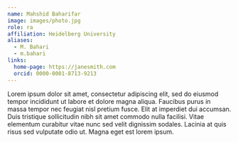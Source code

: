 ```yaml
---
name: Mahshid Baharifar
image: images/photo.jpg
role: ra
affiliation: Heidelberg University
aliases:
  - M. Bahari
  - m.bahari
links:
  home-page: https://janesmith.com
  orcid: 0000-0001-8713-9213
---
```


Lorem ipsum dolor sit amet, consectetur adipiscing elit, sed do eiusmod tempor incididunt ut labore et dolore magna aliqua.
Faucibus purus in massa tempor nec feugiat nisl pretium fusce.
Elit at imperdiet dui accumsan.
Duis tristique sollicitudin nibh sit amet commodo nulla facilisi.
Vitae elementum curabitur vitae nunc sed velit dignissim sodales.
Lacinia at quis risus sed vulputate odio ut.
Magna eget est lorem ipsum.

